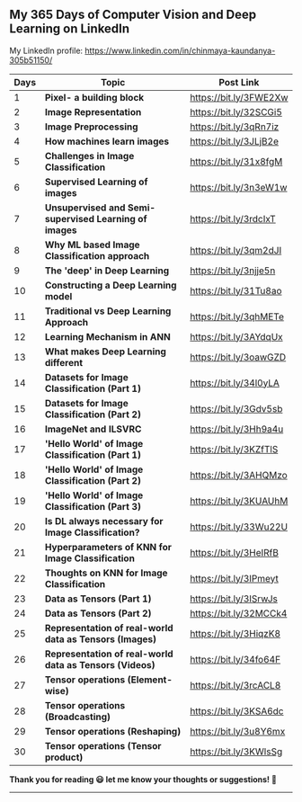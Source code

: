 ## My 365 Days of Computer Vision and Deep Learning on LinkedIn

My LinkedIn profile: https://www.linkedin.com/in/chinmaya-kaundanya-305b51150/

| Days | Topic                                                                      | Post Link              |
| ---- | -------------------------------------------------------- | ---------------------- |
| 1    | **Pixel- a building block**                              | https://bit.ly/3FWE2Xw |
| 2    | **Image Representation**                                 | https://bit.ly/32SCGi5 |
| 3    | **Image Preprocessing**                                  | https://bit.ly/3qRn7iz |
| 4    | **How machines learn images**                            | https://bit.ly/3JLjB2e |
| 5    | **Challenges in Image Classification**                   | https://bit.ly/31x8fgM |
| 6    | **Supervised Learning of images**                        | https://bit.ly/3n3eW1w |
| 7    | **Unsupervised and Semi-supervised Learning of images**  | https://bit.ly/3rdcIxT |
| 8    | **Why ML based Image Classification approach**           | https://bit.ly/3qm2dJI |
| 9    | **The 'deep' in Deep Learning**                          | https://bit.ly/3njje5n |
| 10   | **Constructing a Deep Learning model**                   | https://bit.ly/31Tu8ao |
| 11   | **Traditional vs Deep Learning Approach**                | https://bit.ly/3qhMETe |  
| 12   | **Learning Mechanism in ANN**                            | https://bit.ly/3AYdqUx |
| 13   | **What makes Deep Learning different**                   | https://bit.ly/3oawGZD |
| 14   | **Datasets for Image Classification (Part 1)**           | https://bit.ly/34l0yLA |
| 15   | **Datasets for Image Classification (Part 2)**           | https://bit.ly/3Gdv5sb |
| 16   | **ImageNet and ILSVRC**                                  | https://bit.ly/3Hh9a4u |
| 17   | **'Hello World' of Image Classification (Part 1)**       | https://bit.ly/3KZfTlS |
| 18   | **'Hello World' of Image Classification (Part 2)**       | https://bit.ly/3AHQMzo |
| 19   | **'Hello World' of Image Classification (Part 3)**       | https://bit.ly/3KUAUhM |
| 20   | **Is DL always necessary for Image Classification?**     | https://bit.ly/33Wu22U |
| 21   | **Hyperparameters of KNN for Image Classification**      | https://bit.ly/3HeIRfB |
| 22   | **Thoughts on KNN for Image Classification**             | https://bit.ly/3IPmeyt |
| 23   | **Data as Tensors (Part 1)**                             | https://bit.ly/3ISrwJs |
| 24   | **Data as Tensors (Part 2)**                             | https://bit.ly/32MCCk4 |
| 25   | **Representation of real-world data as Tensors (Images)**| https://bit.ly/3HiqzK8 |
| 26   | **Representation of real-world data as Tensors (Videos)**| https://bit.ly/34fo64F |
| 27   | **Tensor operations (Element-wise)**                     | https://bit.ly/3rcACL8 |
| 28   | **Tensor operations (Broadcasting)**                     | https://bit.ly/3KSA6dc |
| 29   | **Tensor operations (Reshaping)**                        | https://bit.ly/3u8Y6mx |
| 30   | **Tensor operations (Tensor product)**                   | https://bit.ly/3KWlsSg |

**Thank you for reading 😃 let me know your thoughts or suggestions! 📝**

----

